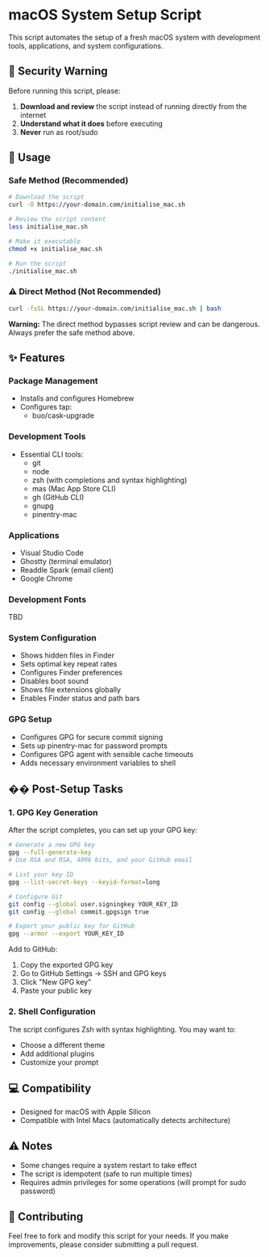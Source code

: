 # macOS System Setup Script

This script automates the setup of a fresh macOS system with development tools, applications, and system configurations.

## 🚨 Security Warning

Before running this script, please:
1. **Download and review** the script instead of running directly from the internet
2. **Understand what it does** before executing
3. **Never** run as root/sudo

## 🚀 Usage

### Safe Method (Recommended)

```bash
# Download the script
curl -O https://your-domain.com/initialise_mac.sh

# Review the script content
less initialise_mac.sh

# Make it executable
chmod +x initialise_mac.sh

# Run the script
./initialise_mac.sh
```

### ⚠️ Direct Method (Not Recommended)

```bash
curl -fsSL https://your-domain.com/initialise_mac.sh | bash
```

**Warning:** The direct method bypasses script review and can be dangerous. Always prefer the safe method above.

## ✨ Features

### Package Management
- Installs and configures Homebrew
- Configures tap:
  - buo/cask-upgrade

### Development Tools
- Essential CLI tools:
  - git
  - node
  - zsh (with completions and syntax highlighting)
  - mas (Mac App Store CLI)
  - gh (GitHub CLI)
  - gnupg
  - pinentry-mac

### Applications
- Visual Studio Code
- Ghostty (terminal emulator)
- Readdle Spark (email client)
- Google Chrome

### Development Fonts
TBD

### System Configuration
- Shows hidden files in Finder
- Sets optimal key repeat rates
- Configures Finder preferences
- Disables boot sound
- Shows file extensions globally
- Enables Finder status and path bars

### GPG Setup
- Configures GPG for secure commit signing
- Sets up pinentry-mac for password prompts
- Configures GPG agent with sensible cache timeouts
- Adds necessary environment variables to shell

## �� Post-Setup Tasks

### 1. GPG Key Generation

After the script completes, you can set up your GPG key:

```bash
# Generate a new GPG key
gpg --full-generate-key
# Use RSA and RSA, 4096 bits, and your GitHub email

# List your key ID
gpg --list-secret-keys --keyid-format=long

# Configure Git
git config --global user.signingkey YOUR_KEY_ID
git config --global commit.gpgsign true

# Export your public key for GitHub
gpg --armor --export YOUR_KEY_ID
```

Add to GitHub:
1. Copy the exported GPG key
2. Go to GitHub Settings → SSH and GPG keys
3. Click "New GPG key"
4. Paste your public key

### 2. Shell Configuration

The script configures Zsh with syntax highlighting. You may want to:
- Choose a different theme
- Add additional plugins
- Customize your prompt

## 💻 Compatibility

- Designed for macOS with Apple Silicon
- Compatible with Intel Macs (automatically detects architecture)

## ⚠️ Notes

- Some changes require a system restart to take effect
- The script is idempotent (safe to run multiple times)
- Requires admin privileges for some operations (will prompt for sudo password)

## 🤝 Contributing

Feel free to fork and modify this script for your needs. If you make improvements, please consider submitting a pull request. 